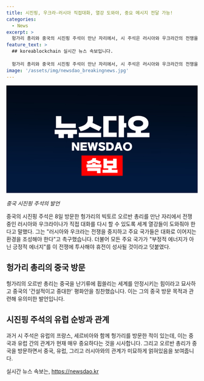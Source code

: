 ```yaml
---
title: 시진핑, 우크라-러시아 직접대화, 열강 도와야, 중요 메시지 전달 가능!
categories:
  - News
excerpt: >
  헝가리 총리와 중국의 시진핑 주석이 만난 자리에서, 시 주석은 러시아와 우크라간의 전쟁을 중지하고 대화로 이어지는 환경을 조성해야 한다고 촉구했다. 이러한 발언은 주요 국가들이 긍정적인 에너지를 전쟁에 투사해야 휴전이 성사될 것이라는 메시지다. 이에 대해 헝가리의 오르반 총리는 중국의 평화안을 칭찬하며 중국을 난기류에 휘말리는 세계를 안정시키는 힘이라고 묘사했다. 그의 중국 방문은 유럽연합 순회 의장국 지위를 맡은 헝가리에 대한 EU 회원국들의 비난을 불러일으켰다.
feature_text: >
  ## koreablockchain 실시간 뉴스 속보입니다.

  헝가리 총리와 중국의 시진핑 주석이 만난 자리에서, 시 주석은 러시아와 우크라간의 전쟁을 중지하고 대화로 이어지는 환경을 조성해야 한다고 촉구했다. 이러한 발언은 주요 국가들이 긍정적인 에너지를 전쟁에 투사해야 휴전이 성사될 것이라는 메시지다. 이에 대해 헝가리의 오르반 총리는 중국의 평화안을 칭찬하며 중국을 난기류에 휘말리는 세계를 안정시키는 힘이라고 묘사했다. 그의 중국 방문은 유럽연합 순회 의장국 지위를 맡은 헝가리에 대한 EU 회원국들의 비난을 불러일으켰다.
image: '/assets/img/newsdao_breakingnews.jpg'
---
```


<p><img src="/assets/img/newsdao_breakingnews.jpg" alt="koreablockchain 속보" /></p>

<p><i>중국 시진핑 주석의 발언</i></p>

<p data-ke-size="size16">중국의 시진핑 주석은 8일 방문한 헝가리의 빅토르 오르반 총리를 만난 자리에서 전쟁 중인 러시아와 우크라이나가 직접 대화를 다시 할 수 있도록 세계 열강들이 도와줘야 한다고 말했다. 그는 "러시아와 우크라는 전쟁을 중지하고 주요 국가들은 대화로 이어지는 환경을 조성해야 한다"고 촉구했습니다. 더불어 모든 주요 국가가 "부정적 에너지가 아닌 긍정적 에너지"를 이 전쟁에 투사해야 휴전이 성사될 것이라고 덧붙였다.</p>

<h2 data-ke-size="size26">헝가리 총리의 중국 방문</h2>

<p data-ke-size="size16">헝가리의 오르반 총리는 중국을 난기류에 휩쓸리는 세계를 안정시키는 힘이라고 묘사하고 중국의 '건설적이고 중대한' 평화안을 칭찬했습니다. 이는 그의 중국 방문 목적과 관련해 유의미한 발언입니다.</p>

<h2 data-ke-size="size26">시진핑 주석의 유럽 순방과 관계</h2>

<p data-ke-size="size16">과거 시 주석은 유럽의 프랑스, 세르비아와 함께 헝가리를 방문한 적이 있는데, 이는 중국과 유럽 간의 관계가 현재 매우 중요하다는 것을 시사합니다. 그리고 오르반 총리가 중국을 방문하면서 중국, 유럽, 그리고 러시아와의 관계가 미묘하게 얽혀있음을 보여줍니다.</p>
실시간 뉴스 속보는, <a href="https://newsdao.kr" rel="dofollow">https://newsdao.kr</a>


